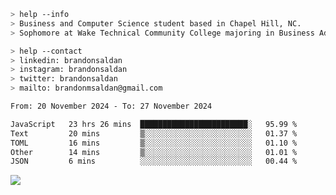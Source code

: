 ````bash
> help --info
> Business and Computer Science student based in Chapel Hill, NC.
> Sophomore at Wake Technical Community College majoring in Business Administration.
````

````bash
> help --contact
> linkedin: brandonsaldan
> instagram: brandonsaldan
> twitter: brandonsaldan
> mailto: brandonmsaldan@gmail.com
````

<!--START_SECTION:waka-->

```txt
From: 20 November 2024 - To: 27 November 2024

JavaScript   23 hrs 26 mins  ████████████████████████░   95.99 %
Text         20 mins         ▒░░░░░░░░░░░░░░░░░░░░░░░░   01.37 %
TOML         16 mins         ▒░░░░░░░░░░░░░░░░░░░░░░░░   01.10 %
Other        14 mins         ▒░░░░░░░░░░░░░░░░░░░░░░░░   01.01 %
JSON         6 mins          ░░░░░░░░░░░░░░░░░░░░░░░░░   00.44 %
```

<!--END_SECTION:waka-->

![](https://komarev.com/ghpvc/?username=brandonsaldan&color=6A8AFF)
